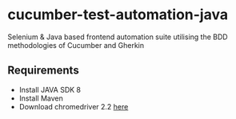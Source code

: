 # cucumber-test-automation-java

Selenium & Java based frontend automation suite utilising the BDD methodologies of Cucumber and Gherkin

## Requirements
- Install JAVA SDK 8
- Install Maven
- Download chromedriver 2.2 [here](https://sites.google.com/a/chromium.org/chromedriver/downloads)

